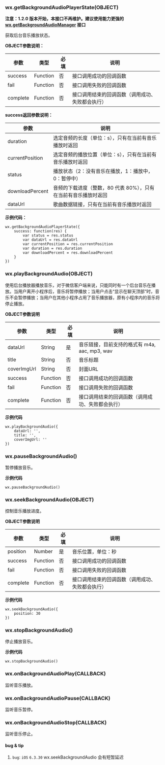 <!-- https://developers.weixin.qq.com/miniprogram/dev/api/media-background-audio.html -->

### wx.getBackgroundAudioPlayerState(OBJECT)

**注意：1.2.0 版本开始，本接口不再维护。建议使用能力更强的 [wx.getBackgroundAudioManager](https://developers.weixin.qq.com/miniprogram/dev/api/getBackgroundAudioManager.html) 接口**

获取后台音乐播放状态。

**OBJECT参数说明：**

  参数       |  类型       |  必填 |  说明                       
-------------|-------------|-------|-----------------------------
  success    |  Function   |  否   |  接口调用成功的回调函数     
  fail       |  Function   |  否   |  接口调用失败的回调函数     
  complete   |  Function   |  否   |接口调用结束的回调函数（调用成功、失败都会执行）

**success返回参数说明：**

  参数              |  说明                                  
--------------------|----------------------------------------
  duration          |选定音频的长度（单位：s），只有在当前有音乐播放时返回
  currentPosition   |选定音频的播放位置（单位：s），只有在当前有音乐播放时返回
  status            |播放状态（2：没有音乐在播放，1：播放中，0：暂停中）
  downloadPercent   |音频的下载进度（整数，80 代表 80%），只有在当前有音乐播放时返回
  dataUrl           |歌曲数据链接，只有在当前有音乐播放时返回

**示例代码：**

    wx.getBackgroundAudioPlayerState({
        success: function(res) {
            var status = res.status
            var dataUrl = res.dataUrl
            var currentPosition = res.currentPosition
            var duration = res.duration
            var downloadPercent = res.downloadPercent
        }
    })
    

### wx.playBackgroundAudio(OBJECT)

使用后台播放器播放音乐，对于微信客户端来说，只能同时有一个后台音乐在播放。当用户离开小程序后，音乐将暂停播放；当用户点击“显示在聊天顶部”时，音乐不会暂停播放；当用户在其他小程序占用了音乐播放器，原有小程序内的音乐将停止播放。

**OBJECT参数说明**

  参数          |  类型       |  必填 |  说明                               
----------------|-------------|-------|-------------------------------------
  dataUrl       |  String     |  是   |音乐链接，目前支持的格式有 m4a, aac, mp3, wav
  title         |  String     |  否   |  音乐标题                           
  coverImgUrl   |  String     |  否   |  封面URL                            
  success       |  Function   |  否   |  接口调用成功的回调函数             
  fail          |  Function   |  否   |  接口调用失败的回调函数             
  complete      |  Function   |  否   |接口调用结束的回调函数（调用成功、失败都会执行）

**示例代码**

    wx.playBackgroundAudio({
        dataUrl: '',
        title: '',
        coverImgUrl: ''
    })
    

### wx.pauseBackgroundAudio()

暂停播放音乐。

**示例代码**

    wx.pauseBackgroundAudio()
    

### wx.seekBackgroundAudio(OBJECT)

控制音乐播放进度。

**OBJECT参数说明**

  参数       |  类型       |  必填 |  说明                       
-------------|-------------|-------|-----------------------------
  position   |  Number     |  是   |  音乐位置，单位：秒         
  success    |  Function   |  否   |  接口调用成功的回调函数     
  fail       |  Function   |  否   |  接口调用失败的回调函数     
  complete   |  Function   |  否   |接口调用结束的回调函数（调用成功、失败都会执行）

**示例代码**

    wx.seekBackgroundAudio({
        position: 30
    })
    

### wx.stopBackgroundAudio()

停止播放音乐。

**示例代码**

    wx.stopBackgroundAudio()
    

### wx.onBackgroundAudioPlay(CALLBACK)

监听音乐播放。

### wx.onBackgroundAudioPause(CALLBACK)

监听音乐暂停。

### wx.onBackgroundAudioStop(CALLBACK)

监听音乐停止。

#### bug & tip

1.  `bug`: `iOS` `6.3.30` wx.seekBackgroundAudio 会有短暂延迟
